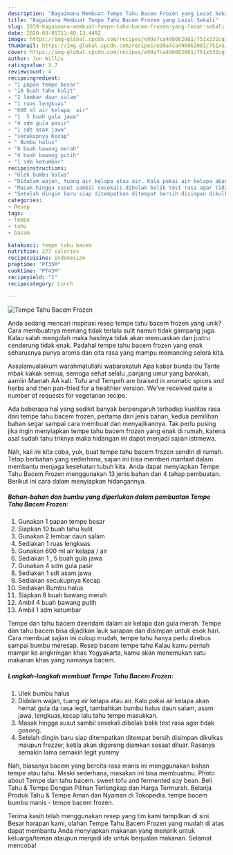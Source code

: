 ```yaml
---
description: "Bagaimana Membuat Tempe Tahu Bacem Frozen yang Lezat Sekali"
title: "Bagaimana Membuat Tempe Tahu Bacem Frozen yang Lezat Sekali"
slug: 3939-bagaimana-membuat-tempe-tahu-bacem-frozen-yang-lezat-sekali
date: 2020-08-05T13:40:13.449Z
image: https://img-global.cpcdn.com/recipes/e99a7ca49b062081/751x532cq70/tempe-tahu-bacem-frozen-foto-resep-utama.jpg
thumbnail: https://img-global.cpcdn.com/recipes/e99a7ca49b062081/751x532cq70/tempe-tahu-bacem-frozen-foto-resep-utama.jpg
cover: https://img-global.cpcdn.com/recipes/e99a7ca49b062081/751x532cq70/tempe-tahu-bacem-frozen-foto-resep-utama.jpg
author: Jon Willis
ratingvalue: 3.7
reviewcount: 4
recipeingredient:
- "1 papan tempe besar"
- "10 buah tahu kulit"
- "2 lembar daun salam"
- "1 ruas lengkuas"
- "600 ml air kelapa  air"
- "1  5 buah gula jawa"
- "4 sdm gula pasir"
- "1 sdt asam jawa"
- "secukupnya Kecap"
- " Bumbu halus"
- "8 buah bawang merah"
- "4 buah bawang putih"
- "1 sdm ketumbar"
recipeinstructions:
- "Ulek bumbu halus"
- "Didalam wajan, tuang air kelapa atau air. Kalo pakai air kelapa akan hemat gula da rasa legit, tambahkan bumbu halus daun salam, asam jawa, lengkuas,kecap lalu tahu tempe masukkan."
- "Masak hingga susut sambil sesekali.dibolak balik test rasa agar tidak gosong."
- "Setelah dingin baru siap ditempatkan ditempat bersih disimpan dikulkas maupun frezzer, ketila akan digoreng diamkan sesaat diluar. Rasanya semakin lama semakin legit yummy"
categories:
- Resep
tags:
- tempe
- tahu
- bacem

katakunci: tempe tahu bacem 
nutrition: 277 calories
recipecuisine: Indonesian
preptime: "PT35M"
cooktime: "PT43M"
recipeyield: "1"
recipecategory: Lunch

---
```



![Tempe Tahu Bacem Frozen](https://img-global.cpcdn.com/recipes/e99a7ca49b062081/751x532cq70/tempe-tahu-bacem-frozen-foto-resep-utama.jpg)

Anda sedang mencari inspirasi resep tempe tahu bacem frozen yang unik? Cara membuatnya memang tidak terlalu sulit namun tidak gampang juga. Kalau salah mengolah maka hasilnya tidak akan memuaskan dan justru cenderung tidak enak. Padahal tempe tahu bacem frozen yang enak seharusnya punya aroma dan cita rasa yang mampu memancing selera kita.

Assalamualaikum warahmatullahi wabarakatuh Apa kabar bunda ibu Tante mbak kakak semua, semoga sehat selalu ,panjang umur yang barokah, aamiin Mamah AA kali. Tofu and Tempeh are braised in aromatic spices and herbs and then pan-fried for a healthier version. We&#39;ve received quite a number of requests for vegetarian recipe.

Ada beberapa hal yang sedikit banyak berpengaruh terhadap kualitas rasa dari tempe tahu bacem frozen, pertama dari jenis bahan, kedua pemilihan bahan segar sampai cara membuat dan menyajikannya. Tak perlu pusing jika ingin menyiapkan tempe tahu bacem frozen yang enak di rumah, karena asal sudah tahu triknya maka hidangan ini dapat menjadi sajian istimewa.


Nah, kali ini kita coba, yuk, buat tempe tahu bacem frozen sendiri di rumah. Tetap berbahan yang sederhana, sajian ini bisa memberi manfaat dalam membantu menjaga kesehatan tubuh kita. Anda dapat menyiapkan Tempe Tahu Bacem Frozen menggunakan 13 jenis bahan dan 4 tahap pembuatan. Berikut ini cara dalam menyiapkan hidangannya.

<!--inarticleads1-->

##### Bahan-bahan dan bumbu yang diperlukan dalam pembuatan Tempe Tahu Bacem Frozen:

1. Gunakan 1 papan tempe besar
1. Siapkan 10 buah tahu kulit
1. Gunakan 2 lembar daun salam
1. Sediakan 1 ruas lengkuas
1. Gunakan 600 ml air kelapa / air
1. Sediakan 1 , 5 buah gula jawa
1. Gunakan 4 sdm gula pasir
1. Sediakan 1 sdt asam jawa
1. Sediakan secukupnya Kecap
1. Sediakan  Bumbu halus
1. Siapkan 8 buah bawang merah
1. Ambil 4 buah bawang putih
1. Ambil 1 sdm ketumbar


Tempe dan tahu bacem direndam dalam air kelapa dan gula merah. Tempe dan tahu bacem bisa dijadikan lauk sarapan dan disimpan untuk esok hari. Cara membuat sajian ini cukup mudah, tempe tahu hanya perlu direbus sampai bumbu meresap. Resep bacem tempe tahu Kalau kamu pernah mampir ke angkringan khas Yogyakarta, kamu akan menemukan satu makanan khas yang namanya bacem. 

<!--inarticleads2-->

##### Langkah-langkah membuat Tempe Tahu Bacem Frozen:

1. Ulek bumbu halus
1. Didalam wajan, tuang air kelapa atau air. Kalo pakai air kelapa akan hemat gula da rasa legit, tambahkan bumbu halus daun salam, asam jawa, lengkuas,kecap lalu tahu tempe masukkan.
1. Masak hingga susut sambil sesekali.dibolak balik test rasa agar tidak gosong.
1. Setelah dingin baru siap ditempatkan ditempat bersih disimpan dikulkas maupun frezzer, ketila akan digoreng diamkan sesaat diluar. Rasanya semakin lama semakin legit yummy


Nah, biasanya bacem yang bercita rasa manis ini menggunakan bahan tempe atau tahu. Meski sederhana, masakan ini bisa membuatmu. Photo about Tempe dan tahu bacem. sweet tofu and fermented soy bean. Beli Tahu &amp; Tempe Dengan Pilihan Terlengkap dan Harga Termurah. Belanja Produk Tahu &amp; Tempe Aman dan Nyaman di Tokopedia. tempe bacem bumbu manis - tempe bacem frozen. 

Terima kasih telah menggunakan resep yang tim kami tampilkan di sini. Besar harapan kami, olahan Tempe Tahu Bacem Frozen yang mudah di atas dapat membantu Anda menyiapkan makanan yang menarik untuk keluarga/teman ataupun menjadi ide untuk berjualan makanan. Selamat mencoba!
